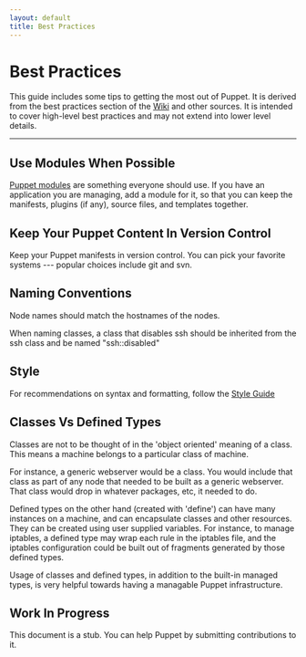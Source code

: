 ```yaml
---
layout: default
title: Best Practices
---
```


Best Practices
==============

This guide includes some tips to getting the most out of Puppet.  It is derived from the best practices section of the [Wiki](http://projects.puppetlabs.com/projects/puppet/wiki/Puppet_Best_Practice) and other sources.  It is intended to cover high-level best practices and may not extend into lower level details.

* * *

Use Modules When Possible
-------------------------

[Puppet modules](./modules.html) are something everyone should use.   If you have an application you are managing, add a module for it, so that you can keep the manifests, plugins (if any), source files, and templates together.

Keep Your Puppet Content In Version Control
-------------------------------------------

Keep your Puppet manifests in version control.  You can pick your favorite systems --- popular choices include git and svn.

Naming Conventions
------------------

Node names should match the hostnames of the nodes.

When naming classes, a class that disables ssh should be inherited from the ssh class and be named "ssh::disabled"

Style
-----

For recommendations on syntax and formatting, follow the [Style Guide](./style.html)

Classes Vs Defined Types
------------------------

Classes are not to be thought of in the 'object oriented' meaning of a class.
This means a machine belongs to a particular class of machine.

For instance, a generic webserver would be a class. You would
include that class as part of any node that needed to be built as a
generic webserver. That class would drop in whatever packages, etc,
it needed to do.

Defined types on the other hand (created with 'define') can have
many instances on a machine, and can encapsulate classes
and other resources.    They can be created using user supplied
variables.  For instance, to manage iptables, a defined type
may wrap each rule in the iptables file, and the iptables configuration
could be built out of fragments generated by those defined types.

Usage of classes and defined types, in addition to the built-in managed
types, is very helpful towards having a managable Puppet infrastructure.

Work In Progress
----------------

This document is a stub.  You can help Puppet by submitting contributions to it.


